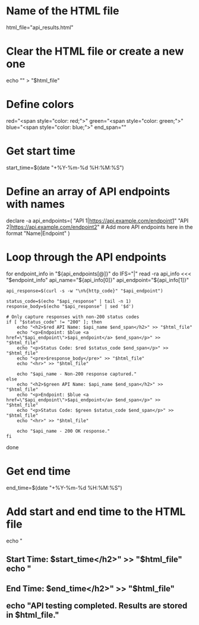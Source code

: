 
# Name of the HTML file
html_file="api_results.html"

# Clear the HTML file or create a new one
echo "" > "$html_file"

# Define colors
red="<span style=\"color: red;\">"
green="<span style=\"color: green;\">"
blue="<span style=\"color: blue;\">"
end_span="</span>"

# Get start time
start_time=$(date "+%Y-%m-%d %H:%M:%S")

# Define an array of API endpoints with names
declare -a api_endpoints=(
    "API 1|https://api.example.com/endpoint1"
    "API 2|https://api.example.com/endpoint2"
    # Add more API endpoints here in the format "Name|Endpoint"
)

# Loop through the API endpoints
for endpoint_info in "${api_endpoints[@]}"
do
    IFS="|" read -ra api_info <<< "$endpoint_info"
    api_name="${api_info[0]}"
    api_endpoint="${api_info[1]}"

    api_response=$(curl -s -w "\n%{http_code}" "$api_endpoint")

    status_code=$(echo "$api_response" | tail -n 1)
    response_body=$(echo "$api_response" | sed '$d')

    # Only capture responses with non-200 status codes
    if [ "$status_code" != "200" ]; then
        echo "<h2>$red API Name: $api_name $end_span</h2>" >> "$html_file"
        echo "<p>Endpoint: $blue <a href=\"$api_endpoint\">$api_endpoint</a> $end_span</p>" >> "$html_file"
        echo "<p>Status Code: $red $status_code $end_span</p>" >> "$html_file"
        echo "<pre>$response_body</pre>" >> "$html_file"
        echo "<hr>" >> "$html_file"

        echo "$api_name - Non-200 response captured."
    else
        echo "<h2>$green API Name: $api_name $end_span</h2>" >> "$html_file"
        echo "<p>Endpoint: $blue <a href=\"$api_endpoint\">$api_endpoint</a> $end_span</p>" >> "$html_file"
        echo "<p>Status Code: $green $status_code $end_span</p>" >> "$html_file"
        echo "<hr>" >> "$html_file"

        echo "$api_name - 200 OK response."
    fi
done

# Get end time
end_time=$(date "+%Y-%m-%d %H:%M:%S")

# Add start and end time to the HTML file
echo "<h2>Start Time: $start_time</h2>" >> "$html_file"
echo "<h2>End Time: $end_time</h2>" >> "$html_file"

echo "API testing completed. Results are stored in $html_file."